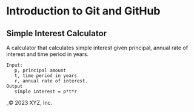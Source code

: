 # Introduction to Git and GitHub

## Simple Interest Calculator

A calculator that calculates simple interest given principal, annual rate of interest and time period in years.

```
Input:
   p, principal amount
   t, time period in years
   r, annual rate of interest.
Output
   simple interest = p*t*r
```

_© 2023 XYZ, Inc.
